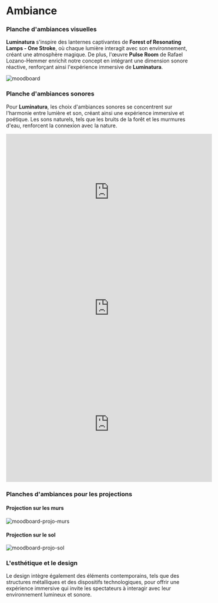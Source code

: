 # Ambiance

### Planche d'ambiances visuelles

**Luminatura** s'inspire des lanternes captivantes de **Forest of Resonating Lamps - One Stroke**, où chaque lumière interagit avec son environnement, créant une atmosphère magique. De plus, l'œuvre **Pulse Room** de Rafael Lozano-Hemmer enrichit notre concept en intégrant une dimension sonore réactive, renforçant ainsi l'expérience immersive de **Luminatura**.

![moodboard](https://github.com/user-attachments/assets/1947c065-b796-4288-ae50-837fca1188d4)

### Planche d'ambiances sonores

Pour **Luminatura**, les choix d'ambiances sonores se concentrent sur l'harmonie entre lumière et son, créant ainsi une expérience immersive et poétique. Les sons naturels, tels que les bruits de la forêt et les murmures d'eau, renforcent la connexion avec la nature.

<iframe width="560" height="315" src="https://www.youtube.com/embed/NMbSnI1UWFM" title="YouTube video player" frameborder="0" allow="accelerometer; autoplay; clipboard-write; encrypted-media; gyroscope; picture-in-picture" referrerpolicy="strict-origin-when-cross-origin" allowfullscreen></iframe>

<iframe width="560" height="315" src="https://www.youtube.com/embed/igS5kbMBJ1c" title="YouTube video player" frameborder="0" allow="accelerometer; autoplay; clipboard-write; encrypted-media; gyroscope; picture-in-picture" referrerpolicy="strict-origin-when-cross-origin" allowfullscreen></iframe>

<iframe width="560" height="315" src="https://www.youtube.com/embed/nE_XAauwu1I" title="YouTube video player" frameborder="0" allow="accelerometer; autoplay; clipboard-write; encrypted-media; gyroscope; picture-in-picture" referrerpolicy="strict-origin-when-cross-origin" allowfullscreen></iframe>

### Planches d'ambiances pour les projections

#### Projection sur les murs

![moodboard-projo-murs](https://github.com/user-attachments/assets/e9691fc0-78d9-4496-a769-897f1c1b80f1)


#### Projection sur le sol

![moodboard-projo-sol](https://github.com/user-attachments/assets/b337bfcc-e51e-4c31-a248-c32ca9ea3e4f)


### L'esthétique et le design

Le design intègre également des éléments contemporains, tels que des structures métalliques et des dispositifs technologiques, pour offrir une expérience immersive qui invite les spectateurs à interagir avec leur environnement lumineux et sonore.
